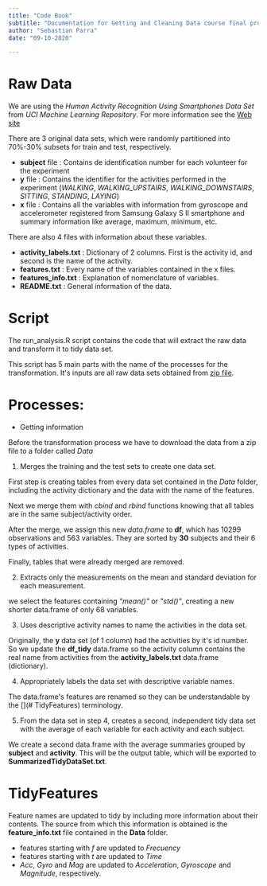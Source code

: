 ```yaml
---
title: "Code Book"
subtitle: "Documentation for Getting and Cleaning Data course final project"
author: "Sebastian Parra"
date: "09-10-2020"

---
```


# Raw Data

We are using the *Human Activity Recognition Using Smartphones Data Set* from *UCI Machine Learning Repository*. For more information see the [Web site](http://archive.ics.uci.edu/ml/datasets/Human+Activity+Recognition+Using+Smartphones)

There are 3 original data sets, which were randomly partitioned into 70%-30% subsets for train and test, respectively.

* **subject** file : Contains de identification number for each volunteer for the experiment  
* **y** file : Contains the identifier for the activities performed in the experiment (*WALKING*, *WALKING_UPSTAIRS*, *WALKING_DOWNSTAIRS*, *SITTING*, *STANDING*, *LAYING*)  
* **x** file : Contains all the variables with information from gyroscope and accelerometer registered from Samsung Galaxy S II smartphone and summary information like average, maximum, minimum, etc.

There are also 4 files with information about these variables.

* **activity_labels.txt** : Dictionary of 2 columns. First is the activity id, and second is the name of the activity.  
* **features.txt** : Every name of the variables contained in the x files.  
* **features_info.txt** : Explanation of nomenclature of variables.  
* **README.txt** : General information of the data.

# Script

The run_analysis.R script contains the code that will extract the raw data and transform it to tidy data set.

This script has 5 main parts with the name of the processes for the transformation. It's inputs are all raw data sets obtained from [zip file](https://d396qusza40orc.cloudfront.net/getdata%2Fprojectfiles%2FUCI%20HAR%20Dataset.zip).

# Processes:

* Getting information  

Before the transformation process we have to download the data from a zip file to a folder called *Data*

 1. Merges the training and the test sets to create one data set. 

First step is creating tables from every data set contained in the *Data* folder, including the activity dictionary and the data with the name of the features.

Next we merge them with *cbind* and *rbind* functions knowing that all tables are in the same subject/activity order.

After the merge, we assign this new *data.frame* to **df**, which has 10299 observations and 563 variables. They are sorted by **30** subjects and their 6 types of activities.

Finally, tables that were already merged are removed.

 2. Extracts only the measurements on the mean and standard deviation for each measurement. 

we select the features containing *"mean()"* or *"std()"*, creating a new shorter data.frame of only 68 variables.

 3. Uses descriptive activity names to name the activities in the data set.  

Originally, the **y** data set (of 1 column) had the activities by it's id number. So we update the **df_tidy** data.frame so the activity column contains the real name from activities from the **activity_labels.txt** data.frame (dictionary).

 4. Appropriately labels the data set with descriptive variable names.  

The data.frame's features are renamed so they can be understandable by the [](# TidyFeatures) terminology.

 5. From the data set in step 4, creates a second, independent tidy data set with the average of each variable for each activity and each subject.  

We create a second data.frame with the average summaries grouped by **subject** and **activity**. This will be the output table, which will be exported to **SummarizedTidyDataSet.txt**.

# TidyFeatures

Feature names are updated to tidy by including more information about their contents. The source from which this information is obtained is the **feature_info.txt** file contained in the **Data** folder.

* features starting with *f* are updated to *Frecuency*  
* features starting with *t* are updated to *Time*  
* *Acc*, *Gyro* and *Mag* are updated to *Acceleration*, *Gyroscope* and *Magnitude*, respectively.


